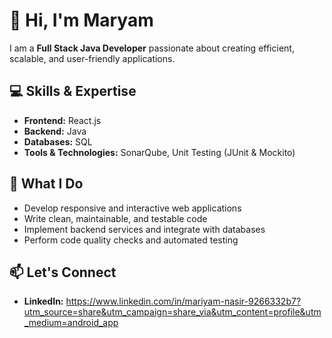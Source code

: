 # 👋 Hi, I'm Maryam

I am a **Full Stack Java Developer** passionate about creating efficient, scalable, and user-friendly applications.  

## 💻 Skills & Expertise
- **Frontend:** React.js  
- **Backend:** Java  
- **Databases:** SQL  
- **Tools & Technologies:** SonarQube, Unit Testing (JUnit & Mockito)  

## 🚀 What I Do
- Develop responsive and interactive web applications  
- Write clean, maintainable, and testable code  
- Implement backend services and integrate with databases  
- Perform code quality checks and automated testing  

## 📫 Let's Connect
- **LinkedIn:** https://www.linkedin.com/in/mariyam-nasir-9266332b7?utm_source=share&utm_campaign=share_via&utm_content=profile&utm_medium=android_app

